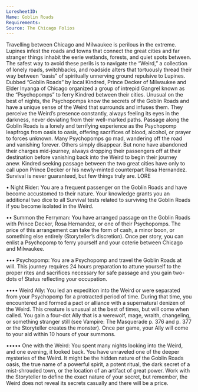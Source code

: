 ```yaml
---
LoresheetID: 
Name: Goblin Roads
Requirements:
Source: The Chicago Folios
---
```

Travelling between Chicago and Milwaukee is perilous in the extreme. Lupines infest the roads and towns that connect the great cities and far stranger things inhabit the eerie wetlands, forests, and quiet spots between. The safest way to avoid these perils is to navigate the “Weird,” a collection of lonely roads, switchbacks, and roadside alters that tortuously thread their way between “oasis” of spiritually unnerving ground repulsive to Lupines. Dubbed “Goblin Roads” by local Kindred, Prince Decker of Milwaukee and Elder Inyanga of Chicago organized a group of intrepid Gangrel known as the “Psychopomps” to ferry Kindred between their cities. Unusual on the best of nights, the Psychopomps know the secrets of the Goblin Roads and have a unique sense of the Weird that surrounds and infuses them. They perceive the Weird’s presence constantly, always feeling its eyes in the darkness, never deviating from their well-marked paths. Passage along the Goblin Roads is a lonely and terrifying experience as the Psychopomp leapfrogs from oasis to oasis, offering sacrifices of blood, alcohol, or prayer to forces unknown. Many Psychopomps go mad, wandering off the road and vanishing forever. Others simply disappear. But none have abandoned their charges mid-journey, always dropping their passengers off at their destination before vanishing back into the Weird to begin their journey anew. Kindred seeking passage between the two great cities have only to call upon Prince Decker or his newly-minted counterpart Rosa Hernandez. Survival is never guaranteed, but few things truly are. LORE

• Night Rider: You are a frequent passenger on the Goblin Roads and have become accustomed to their nature. Your knowledge grants you an additional two dice to all Survival tests related to surviving the Goblin Roads if you become isolated in the Weird.

•• Summon the Ferryman: You have arranged passage on the Goblin Roads with Prince Decker, Rosa Hernandez, or one of their Psychopomps. The price of this arrangement can take the form of cash, a minor boon, or something else entirely (Storyteller’s discretion). Once per story, you can enlist a Psychopomp to ferry yourself and your coterie between Chicago and Milwaukee.

••• Psychopomp: You are a Psychopomp and travel the Goblin Roads at will. This journey requires 24 hours preparation to attune yourself to the proper rites and sacrifices necessary for safe passage and you gain two-dots of Status reflecting your occupation.

•••• Weird Ally: You led an expedition into the Weird or were separated from your Psychopomp for a protracted period of time. During that time, you encountered and formed a pact or alliance with a supernatural denizen of the Weird. This creature is unusual at the best of times, but will come when called. You gain a four-dot Ally that is a werewolf, mage, wraith, changeling, or something stranger still (see Vampire: The Masquerade p. 376 and p. 377 or the Storyteller creates the monster). Once per game, your Ally will come to your aid within 10 hours of your summons.

••••• One with the Weird: You spent many nights looking into the Weird, and one evening, it looked back. You have unraveled one of the deeper mysteries of the Weird. It might be the hidden nature of the Goblin Roads oasis, the true name of a powerful spirit, a potent ritual, the dark secret of a mist-shrouded town, or the location of an artifact of great power. Work with the Storyteller to define the exact nature of your secret, but remember, the Weird does not reveal its secrets casually and there will be a price.